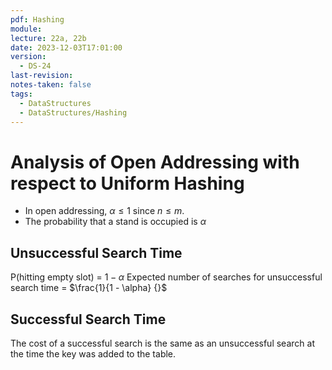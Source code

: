 ```yaml
---
pdf: Hashing
module: 
lecture: 22a, 22b
date: 2023-12-03T17:01:00
version:
  - DS-24
last-revision: 
notes-taken: false
tags:
  - DataStructures
  - DataStructures/Hashing
---
```

# Analysis of Open Addressing with respect to Uniform Hashing

- In open addressing, ${} \alpha \le 1 {}$ since ${} n \le m {}$.
- The probability that a stand is occupied is ${} \alpha {}$

## Unsuccessful Search Time
P(hitting empty slot) = ${} 1 - \alpha$
Expected number of searches for unsuccessful search time = $\frac{1}{1 - \alpha} {}$

## Successful Search Time
The cost of a successful search is the same as an unsuccessful search at the time the key was added to the table.
